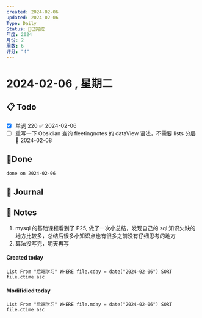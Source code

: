 ```yaml
---
created: 2024-02-06
updated: 2024-02-06
Type: Daily
Status: 🎃已完成
年度: 2024
月份: 2
周数: 6
评分: "4"
---
```

# 2024-02-06 , 星期二

## 📋 Todo
- [x] 单词 220 ✅ 2024-02-06
- [ ] 重写一下 Obsidian 查询 fleetingnotes 的 dataView 语法，不需要 lists 分层 📅 2024-02-08
## 🍰Done
```tasks
done on 2024-02-06
```

## 📆 Journal


## 📑 Notes
1. mysql 的基础课程看到了 P25, 做了一次小总结，发现自己的 sql 知识欠缺的地方比较多，总结后很多小知识点也有很多之前没有仔细思考的地方
2. 算法没写完，明天再写

#### Created today

```dataview
List From "后端学习" WHERE file.cday = date("2024-02-06") SORT file.ctime asc
```


#### Modifidied today

```dataview
List From "后端学习" WHERE file.mday = date("2024-02-06") SORT file.ctime asc
```